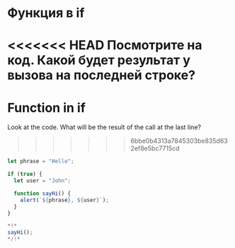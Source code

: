 # Функция в if

<<<<<<< HEAD
Посмотрите на код. Какой будет результат у вызова на последней строке?
=======
# Function in if

Look at the code. What will be the result of the call at the last line?
>>>>>>> 6bbe0b4313a7845303be835d632ef8e5bc7715cd

```js run
let phrase = "Hello";

if (true) {
  let user = "John";

  function sayHi() {
    alert(`${phrase}, ${user}`);
  }
}

*!*
sayHi();
*/!*
```
